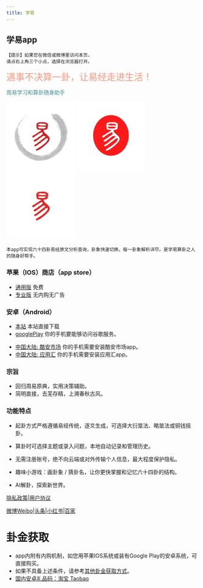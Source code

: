 ```yaml
---
title: 学易
---
```

## 学易app

```
【提示】如果您在微信或微博里访问本页，
请点右上角三个小点，选择在浏览器打开。
```
<font color="#FF9980" size=5>遇事不决算一卦，让易经走进生活！</font>

<font color="#468C8C">周易学习和算卦随身助手</font>

![avatar](/img/icon-60@3x.png) ![avatar](/img/180.png) ![avatar](/img/180-pro.png)

````
本app可实现六十四卦易经原文分析查询，卦象快速切换，每一卦象解析详尽。是学易算卦之人的随身好帮手。
````

### 苹果（IOS）商店（app store）
- [通用版](https://apps.apple.com/cn/app/学易/id1533516434) 免费
- [专业版](https://apps.apple.com/cn/app/学易专业版/id1536854357) 无内购无广告

### 安卓（Android）
- [本站](./release/app-arm64-v8a-release-3.6.8.apk) 本站直接下载
- [googlePlay](https://play.google.com/store/apps/details?id=me.suhe.yi) 你的手机要能够访问谷歌服务。
<!-- - [apkpure](https://apkpure.com/yi/me.suhe.yi) apkpure市场 -->
- [中国大陆: 酷安市场](https://www.coolapk.com/apk/168854) 你的手机需要安装酷安市场app。
- [中国大陆: 应用汇](http://www.appchina.com/app/me.suhe.yi) 你的手机需要安装应用汇app。
<!-- - [中国大陆: 腾讯应用宝](https://a.app.qq.com/o/simple.jsp?pkgname=me.suhe.yi) 你的手机需要先安装应用宝app。 -->

### 宗旨
- 回归周易原典，实用决策辅助。
- 简明直接，去芜存精，上溯春秋古风。

### 功能特点

- 起卦方式严格遵循易经传统，逐爻生成，可选择大衍筮法、略筮法或铜钱摇卦。

- 算卦时可选择主题或录入问题，本地自动记录和管理历史。

- 无需注册账号，绝不向云端或对外传输个人信息，最大程度保护隐私。

- 趣味小游戏：画卦象 / 猜卦名，让你更快掌握和记忆六十四卦的结构。

- AI解卦，探索新世界。

[隐私政策](yi-private-info.md)|[用户协议](yi-contract-info.md)

[微博Weibo](https://weibo.com/vivotown)|[头条](https://www.toutiao.com/c/user/token/MS4wLjABAAAAbmc2FGMa1bDTZB9Vn_2mM64CyUnkV1rMP3uVAsWdTHc)|[小红书](https://www.xiaohongshu.com/user/profile/61b54f21000000001000e120)|[百家](https://author.baidu.com/home?context=%7B%22app_id%22%3A1752789951191650%7D)
<!-- 
[Twitter](https://twitter.com/alansuhe1)|[Facebook](https://www.facebook.com/profile.php?id=100068784282736)|
[Instagram](https://www.instagram.com/alan.suhe)|[Tiktok](https://www.tiktok.com/@yiappalan) -->

# 卦金获取
- app内附有内购机制，如您用苹果IOS系统或装有Google Play的安卓系统，可直接购买。
- 如果不具备上述条件，请参考[其他卦金获取方式](yi-get-guajin-cn.md)。
- [国内安卓礼品码：淘宝 Taobao](https://i3cf4g4wrztdx9i5dsanog0wq1cfh96.taobao.com)